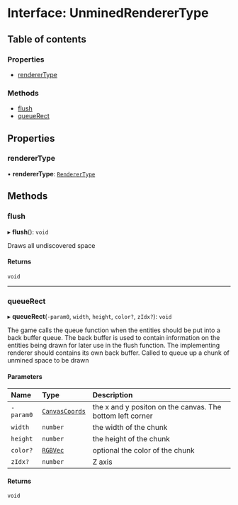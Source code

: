# Interface: UnminedRendererType

## Table of contents

### Properties

- [rendererType](UnminedRendererType.md#renderertype)

### Methods

- [flush](UnminedRendererType.md#flush)
- [queueRect](UnminedRendererType.md#queuerect)

## Properties

### rendererType

• **rendererType**: [`RendererType`](../README.md#renderertype)

## Methods

### flush

▸ **flush**(): `void`

Draws all undiscovered space

#### Returns

`void`

---

### queueRect

▸ **queueRect**(`-param0`, `width`, `height`, `color?`, `zIdx?`): `void`

The game calls the queue function when the entities should be put into a back buffer queue.
The back buffer is used to contain information on the entities being drawn for later use in the flush function.
The implementing renderer should contains its own back buffer.
Called to queue up a chunk of unmined space to be drawn

#### Parameters

| Name      | Type                              | Description                                               |
| :-------- | :-------------------------------- | :-------------------------------------------------------- |
| `-param0` | [`CanvasCoords`](CanvasCoords.md) | the x and y positon on the canvas. The bottom left corner |
| `width`   | `number`                          | the width of the chunk                                    |
| `height`  | `number`                          | the height of the chunk                                   |
| `color?`  | [`RGBVec`](../README.md#rgbvec)   | optional the color of the chunk                           |
| `zIdx?`   | `number`                          | Z axis                                                    |

#### Returns

`void`
